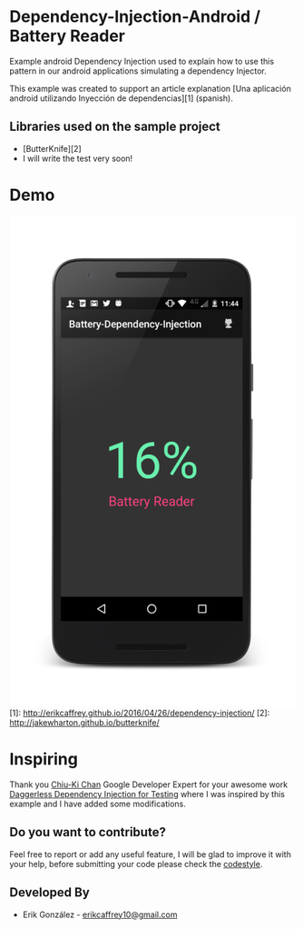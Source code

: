 # Dependency-Injection-Android / Battery Reader

Example android Dependency Injection used to explain how to use this pattern in our android applications simulating a dependency Injector.

This example was created to support an article explanation [Una aplicación android utilizando Inyección de dependencias][1] (spanish).


Libraries used on the sample project
------------------------------------
* [ButterKnife][2]
* I will write the test very soon!


# Demo
![](./art/battery.png)
[1]: http://erikcaffrey.github.io/2016/04/26/dependency-injection/
[2]: http://jakewharton.github.io/butterknife/

# Inspiring
Thank you [Chiu-Ki Chan](https://developers.google.com/experts/people/chiu-ki-chan) Google Developer Expert for your awesome work 
[Daggerless Dependency Injection for Testing](https://github.com/chiuki/daggerless-di-testing/tree/master) 
where I was inspired by this example and I have added some modifications.


Do you want to contribute?
--------------------------

Feel free to report or add any useful feature, I will be glad to improve it with your help, before submitting your code please check the [codestyle](https://github.com/square/java-code-styles).

Developed By
------------

* Erik González  - <erikcaffrey10@gmail.com>

